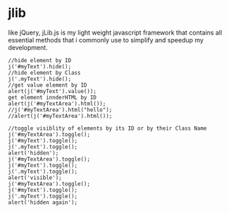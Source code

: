 jlib
====
like jQuery, jLib.js is my light weight javascript framework that contains all essential methods that i commonly use to simplify and speedup my development.

    //hide element by ID
    j('#myText').hide();
    //hide element by Class
    j('.myText').hide();
    //get value element by ID
    alert(j('#myText').value());
    get element innderHTML by ID
    alert(j('#myTextArea').html());    
    //j('#myTextArea').html("hello");
    //alert(j('#myTextArea').html());
    
    //toggle visiblity of elements by its ID or by their Class Name
    j('#myTextArea').toggle();
    j('#myText').toggle();
    j('.myText').toggle();
    alert('hidden');
    j('#myTextArea').toggle();
    j('#myText').toggle();
    j('.myText').toggle();
    alert('visible');
    j('#myTextArea').toggle();
    j('#myText').toggle();
    j('.myText').toggle();
    alert('hidden again');

